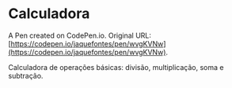 # Calculadora

A Pen created on CodePen.io. Original URL: [https://codepen.io/jaquefontes/pen/wvgKVNw](https://codepen.io/jaquefontes/pen/wvgKVNw).

Calculadora de operações básicas: divisão, multiplicação, soma e subtração. 
